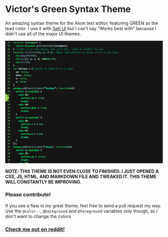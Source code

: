 # Victor's Green Syntax Theme

An amazing syntax theme for the Atom text editor, featuring GREEN as the lead color. I use it with [Seti UI](https://atom.io/themes/seti-ui) but I can't say "Works best with" because I didn't use all of the major UI themes.

![If you're seeing this image, you can go press the `Repo` button above to see a screenshot](screenshot.png)

**NOTE: THIS THEME IS NOT EVEN CLOSE TO FINISHED. I JUST OPENED A CSS, JS, HTML, AND MARKDOWN FILE AND TWEAKED IT. THIS THEME WILL CONSTANTLY BE IMPROVING.**

### Please contribute!

If you see a flaw in my great theme, feel free to send a pull request my way. Use the `@color--`, `@background` and `@foreground` variables only though, as I don't want to change the colors

### [Check me out on reddit!](https://reddit.com/u/-victorisawesome-/)
